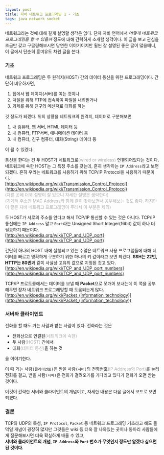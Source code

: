 ```yaml
---
layout: post
title: 자바 네트워크 프로그래밍 1 - 기초
tags: java network socket
---
```


네트워크라는 것에 대해 깊게 설명할 생각은 없다. 단지 자바 언어에서 *어떻게 네트워크 프로그래밍을 할 수 있을까* 정도에 대해 간략하게 소개할 생각이다. 이 글을 보고 관심을 조금만 갖고 구글링해보시면 당연한 이야기이지만 훨씬 잘 설명된 좋은 글이 많을테니, 이 글에서 단순히 흥미유도 차원 글을 쓴다.

### 기초 ###

네트워크 프로그래밍은 두 원격지(HOST) 간의 데이터 통신을 위한 프로그래밍이다.
간단히 비유하자면,

1. 집에서 웹 페이지(서버)를 여는 것이나
2. 덕질을 위해 FTP에 접속하여 파일을 내려받거나
3. 과제를 위해 친구와 메신저로 대화를 하는

것 정도가 되겠다. 위의 상황을 네트워크의 원격지, 데이터로 구분해보면

1. 내 컴퓨터, 웹 서버, HTML 데이터 등
2. 내 컴퓨터, FTP서버, 애니메이션 데이터 등
3. 내 컴퓨터, 친구 컴퓨터, 대화(String) 데이터 등

이 될 수 있겠다.

통신을 한다는 건 두 HOST가 네트워크로<span style="color: #aaa;">(wired or wireless)</span> 연결되어있다는 것이다.  
네트워크에 속한 HOST는 그 특정 주소를 갖는데, 흔히 생각하는 `IP Address`라고 보면 되겠다. 흔히 우리는 네트워크를 사용하기 위해 TCP/IP Protocol을 사용하기 때문이다.  
[http://en.wikipedia.org/wiki/Transmission_Control_Protocol](http://en.wikipedia.org/wiki/Transmission_Control_Protocol)  
<span style="color: #aaa;">(다른 곳에 더욱 설명이 잘 있으니 자세한 설명은 생략한다)</span>  
<span style="color: #aaa;">(기계적 주소인 MAC Address와 함께 같이 찾아보면서 공부해보는 것도 좋다. 하지만 이 글은 자바 네트워크 프로그래밍이 주라서 이 부분은 제외)</span>

두 HOST가 서로의 주소를 안다고 해서 TCP/IP 통신할 수 있는 것은 아니다. TCP/IP 통신에는 `IP Address` 말고 `Port`라는 Unsigned Short Integer(16bit) 값이 하나 더 필요하기 때문이다.  
[http://en.wikipedia.org/wiki/TCP_and_UDP_port](http://en.wikipedia.org/wiki/TCP_and_UDP_port)

간단히 하나의 HOST 내에 실행되고 있는 수많은 네트워크 사용 프로그램들에 대해 데이터를 빠르고 명확하게 구분하기 위한 하나의 키 값이라고 보면 되겠다. **SSH는 22번, HTTP는 80번**과 같이 사실상 고유의 값으로 지정된 것고 있다.  
[http://en.wikipedia.org/wiki/TCP_and_UDP_port_numbers](http://en.wikipedia.org/wiki/TCP_and_UDP_port_numbers)

TCP/IP 프로토콜에서는 데이터를 보낼 때 **Packet**으로 쪼개어 보내는데 이 쪽을 공부해두면 장차 네트워크 프로그래밍할 때 도움되는게 많다.  
[http://en.wikipedia.org/wiki/Packet_(information_technology)](http://en.wikipedia.org/wiki/Packet_(information_technology))

### 서버와 클라이언트 ###

전화를 할 때도 거는 사람과 받는 사람이 있다. 전화라는 것은 

* 전화선으로 연결된<span style="color: #aaa;">(네트워크에 속한)</span>
* 두 사람<span style="color: #aaa;">(HOST)</span> 간에서
* 대화<span style="color: #aaa;">(데이터 통신)</span>을 하는 것

을 이야기한다.

이 때 거는 사람`(클라이언트)`은 받을 사람`(서버)`의 전화번호<span style="color: #aaa;">(IP Address와 Port)</span>를 눌러 전화를 걸고, 받을 사람`(서버)`은 전화가 걸려오기를 기다리고 있다가 전화가 오면 받는 것이다.

이것이 간략한 서버와 클라이언트의 개념이고, 자세한 내용은 다음 글에서 코드로 보면 되겠다.

### 결론 ###

TCP와 UDP의 특성, `IP Protocol`, `Packet` 등 네트워크 프로그래밍 기초라고 해도 들먹일 개념이 굉장히 많지만 그것들은 wiki 등 더욱 잘 나와있는 곳이나 동아리 사람들에게 질문해보시면 더욱 확실하게 배울 수 있고,  
**서버와 클라이언트의 개념, `IP Address`와 `Port` 번호가 무엇인지 정도만 알겠다 싶으면 된 것이다.**